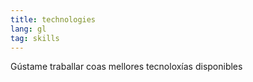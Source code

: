 ```yaml
---
title: technologies
lang: gl
tag: skills
---
```


Gústame traballar coas mellores tecnoloxías disponibles
